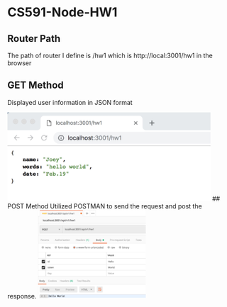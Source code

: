 # CS591-Node-HW1
## Router Path
The path of router I define is /hw1 which is http://local:3001/hw1 in the browser
## GET Method
Displayed user information in JSON format

<img src="https://github.com/JesusJoey/CS591-Node-HW1/blob/master/demo%20image/img1.jpg" height=200>
## POST Method
Utilized POSTMAN to send the request and post the response.

<img src="https://github.com/JesusJoey/CS591-Node-HW1/blob/master/demo%20image/img2.jpg" height=200>
